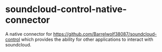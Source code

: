 # soundcloud-control-native-connector
A native connector for https://github.com/Barrelwolf38087/soundcloud-control which provides the ability for other applications to interact with soundcloud.
